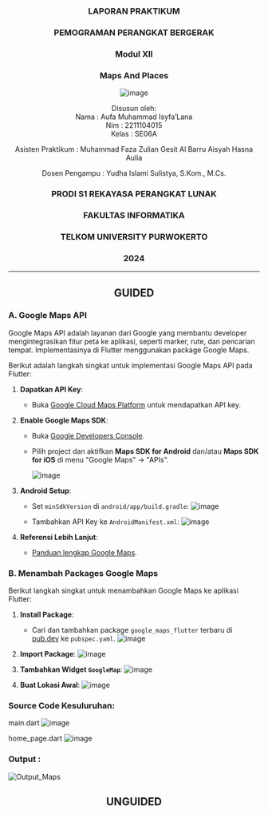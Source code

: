 <div align="center">

### LAPORAN PRAKTIKUM

### PEMOGRAMAN PERANGKAT BERGERAK

### Modul XII
### Maps And Places

![image](https://github.com/user-attachments/assets/2948daec-1e7a-4765-8f23-df638a387c87)

Disusun oleh:  
Nama : Aufa Muhammad Isyfa’Lana  
Nim : 2211104015  
Kelas : SE06A

Asisten Praktikum : 
Muhammad Faza Zulian Gesit Al Barru 
Aisyah Hasna Aulia 

Dosen Pengampu : 
Yudha Islami Sulistya, S.Kom., M.Cs. 

### PRODI S1 REKAYASA PERANGKAT LUNAK  
### FAKULTAS INFORMATIKA  
### TELKOM UNIVERSITY PURWOKERTO  
### 2024

</div>

---
<div align="center">

## GUIDED
</div>

### A. Google Maps API
Google Maps API adalah layanan dari Google yang membantu developer mengintegrasikan fitur peta ke aplikasi, seperti marker, rute, dan pencarian tempat. Implementasinya di Flutter menggunakan package Google Maps.

Berikut adalah langkah singkat untuk implementasi Google Maps API pada Flutter:

1. **Dapatkan API Key**: 
   - Buka [Google Cloud Maps Platform](https://cloud.google.com/maps-platform/) untuk mendapatkan API key.

2. **Enable Google Maps SDK**:
   - Buka [Google Developers Console](https://console.cloud.google.com/).
   - Pilih project dan aktifkan **Maps SDK for Android** dan/atau **Maps SDK for iOS** di menu "Google Maps" → "APIs".

     ![image](https://github.com/user-attachments/assets/573f2511-36e5-46ad-8ebf-f34268ce2fad)


3. **Android Setup**:
   - Set `minSdkVersion` di `android/app/build.gradle`:
     ![image](https://github.com/user-attachments/assets/0204d0f8-d1f3-4f73-a3e6-efb758465a39)

   - Tambahkan API Key ke `AndroidManifest.xml`:
     ![image](https://github.com/user-attachments/assets/152d7432-06cf-4882-90eb-2afabd98f2b5)


4. **Referensi Lebih Lanjut**: 
   - [Panduan lengkap Google Maps](https://developers.google.com/maps/gmp-get-started).

### B. Menambah Packages Google Maps 
Berikut langkah singkat untuk menambahkan Google Maps ke aplikasi Flutter:

1. **Install Package**:
   - Cari dan tambahkan package `google_maps_flutter` terbaru di [pub.dev](https://pub.dev) ke `pubspec.yaml`.
     ![image](https://github.com/user-attachments/assets/e206bb7d-a3a9-409f-a94c-0cda839822cf)


2. **Import Package**:
   ![image](https://github.com/user-attachments/assets/bef2c1d8-d969-477c-9da8-aad4bd873904)

   

3. **Tambahkan Widget `GoogleMap`**:
   ![image](https://github.com/user-attachments/assets/d4690cf2-c53b-4d83-b15b-021665d3574a)


4. **Buat Lokasi Awal**:
   ![image](https://github.com/user-attachments/assets/2347679b-1f5d-4186-bae8-3220822e88a4)


### **Source Code Kesuluruhan**:
   main.dart
   ![image](https://github.com/user-attachments/assets/ada01d4f-4cc0-4c72-973a-4f4744dfd548)

   home_page.dart
   ![image](https://github.com/user-attachments/assets/d670b9c6-f710-4603-84ff-6dbb50135a9f)
   
### **Output** :
  ![Output_Maps ](https://github.com/user-attachments/assets/dea6aafe-41dc-4780-b55e-707021b11fb0)


<div align="center">

## UNGUIDED
</div>
